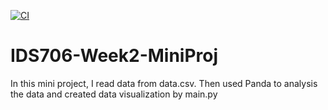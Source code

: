 [![CI](https://github.com/Jason-Guo1999/IDS706-Python-Template/actions/workflows/main.yml/badge.svg)](https://github.com/Jason-Guo1999/IDS706-Python-Template/actions/workflows/main.yml)
# IDS706-Week2-MiniProj
In this mini project, I read data from data.csv. Then used Panda to analysis the data and created data visualization by main.py